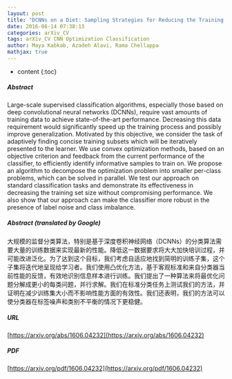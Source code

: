 ```yaml
---
layout: post
title: "DCNNs on a Diet: Sampling Strategies for Reducing the Training Set Size"
date: 2016-06-14 07:38:13
categories: arXiv_CV
tags: arXiv_CV CNN Optimization Classification
author: Maya Kabkab, Azadeh Alavi, Rama Chellappa
mathjax: true
---
```


* content
{:toc}

##### Abstract
Large-scale supervised classification algorithms, especially those based on deep convolutional neural networks (DCNNs), require vast amounts of training data to achieve state-of-the-art performance. Decreasing this data requirement would significantly speed up the training process and possibly improve generalization. Motivated by this objective, we consider the task of adaptively finding concise training subsets which will be iteratively presented to the learner. We use convex optimization methods, based on an objective criterion and feedback from the current performance of the classifier, to efficiently identify informative samples to train on. We propose an algorithm to decompose the optimization problem into smaller per-class problems, which can be solved in parallel. We test our approach on standard classification tasks and demonstrate its effectiveness in decreasing the training set size without compromising performance. We also show that our approach can make the classifier more robust in the presence of label noise and class imbalance.

##### Abstract (translated by Google)
大规模的监督分类算法，特别是基于深度卷积神经网络（DCNNs）的分类算法需要大量的训练数据来实现最新的性能。降低这一数据要求将大大加快培训过程，并可能改进泛化。为了达到这个目标，我们考虑自适应地找到简明的训练子集，这个子集将迭代地呈现给学习者。我们使用凸优化方法，基于客观标准和来自分类器当前性能的反馈，有效地识别信息样本进行训练。我们提出了一种算法来将最优化问题分解成更小的每类问题，并行求解。我们在标准分类任务上测试我们的方法，并证明在减少训练集大小而不影响性能方面的有效性。我们还表明，我们的方法可以使分类器在标签噪声和类别不平衡的情况下更稳健。

##### URL
[https://arxiv.org/abs/1606.04232](https://arxiv.org/abs/1606.04232)

##### PDF
[https://arxiv.org/pdf/1606.04232](https://arxiv.org/pdf/1606.04232)

